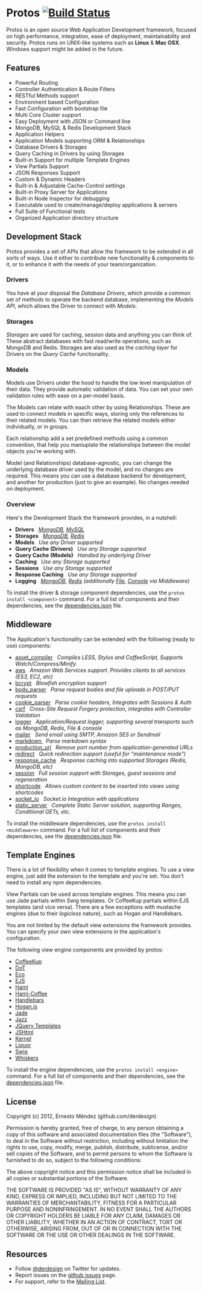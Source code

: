 # Protos [![Build Status](https://secure.travis-ci.org/derdesign/protos.png)](http://travis-ci.org/derdesign/protos)

Protos is an open source Web Application Development framework, focused on high performance, integration, ease of 
deployment, maintainability and security. Protos runs on UNIX-like systems such as **Linux** & **Mac OSX**. Windows 
support might be added in the future.

## Features

- Powerful Routing
- Controller Authentication & Route Filters
- RESTful Methods support
- Environment based Configuration
- Fast Configuration with bootstrap file
- Multi Core Cluster support
- Easy Deployment with JSON or Command line
- MongoDB, MySQL & Redis Development Stack
- Application Helpers
- Application Models supporting ORM &amp; Relationships
- Database Drivers & Storages
- Query Caching in Drivers by using Storages
- Built-in Support for multiple Template Engines
- View Partials Support
- JSON Responses Support
- Custom & Dynamic Headers
- Built-in & Adjustable Cache-Control settings
- Built-in Proxy Server for Applications
- Built-in Node Inspector for debugging
- Executable used to create/manage/deploy applications &amp; servers
- Full Suite of Functional tests
- Organized Application directory structure

## Development Stack

Protos provides a set of APIs that allow the framework to be extended in all sorts of ways. Use it either to contribute
new functionality &amp; components to it, or to enhance it with the needs of your team/organization.

### Drivers

You have at your disposal the _Database Drivers_, which provide a common set of methods to operate the backend database,
implementing the _Models API_, which allows the Driver to connect with _Models_.

### Storages

_Storages_ are used for caching, session data and anything you can think of. These abstract databases with fast read/write 
operations, such as MongoDB and Redis. Storages are also used as the _caching layer_ for Drivers on the _Query Cache_ functionality.

### Models

Models use Drivers under the hood to handle the low level manipulation of their data. They provide automatic validation of data.
You can set your own validation rules with ease on a per-model basis.

The Models can relate with eaach other by using Relationships. These are used to connect models in specific ways, storing only the
references to their related models. You can then retrieve the related models either individually, or in groups.

Each relationship add a set predefined methods using a common convention, that help you maniuplate the relationships between
the model objects you're working with.

Model (and Relationships) database-agnostic, you can change the underlying database driver used by the model, and no changes are required. This
means you can use a database backend for development, and another for production (just to give an example). No changes needed on deployment.

### Overview

Here's the Development Stack the framework provides, in a nutshell:

- **Drivers** &nbsp; _[MongoDB](https://github.com/derdesign/protos/blob/master/drivers/mongodb.js), [MySQL](https://github.com/derdesign/protos/blob/master/drivers/mysql.js)_
- **Storages** &nbsp; _[MongoDB](https://github.com/derdesign/protos/blob/master/storages/mongodb.js), [Redis](https://github.com/derdesign/protos/blob/master/storages/redis.js)_
- **Models** &nbsp; _Use any Driver supported_
- **Query Cache (Drivers)** &nbsp; _Use any Storage supported_
- **Query Cache (Models)** &nbsp; _Handled by underlying Driver_
- **Caching** &nbsp; _Use any Storage supported_
- **Sessions** &nbsp; _Use any Storage supported_
- **Response Caching** &nbsp; _Use any Storage supported_
- **Logging** &nbsp; _[MongoDB](https://github.com/derdesign/protos/blob/master/middleware/logger/transport-mongodb.js), 
[Redis](https://github.com/derdesign/protos/blob/master/middleware/logger/transport-redis.js) (additionally 
[File](https://github.com/derdesign/protos/blob/master/middleware/logger/transport-file.js), [Console](https://github.com/derdesign/protos/blob/master/middleware/logger/transport-console.js) via Middleware)_

To install the driver & storage component dependencies, use the `protos install <component>` command. For a full list of components and
their dependencies, see the [dependencies.json](https://github.com/derdesign/protos/blob/master/dependencies.json) file.

## Middleware

The Application's functionality can be extended with the following (ready to use) components:

- [asset_compiler](/middleware#asset_compiler) &nbsp; *Compiles LESS, Stylus and CoffeeScript, Supports Watch/Compress/Minify.*
- [aws](http://protos.org/middleware#aws) &nbsp; *Amazon Web Services support. Provides clients to all services (ES3, EC2, etc)*
- [bcrypt](http://protos.org/middleware#bcrypt) &nbsp; *Blowfish encryption support*
- [body_parser](http://protos.org/middleware#body_parser) &nbsp; *Parse request bodies and file uploads in POST/PUT requests*
- [cookie_parser](http://protos.org/middleware#cookie_parser) &nbsp; *Parse cookie headers, Integrates with Sessions & Auth*
- [csrf](http://protos.org/middleware#csrf) &nbsp; *Cross-Site Request Forgery protection, integrates with Controller Validation*
- [logger](http://protos.org/middleware#logger) &nbsp; *Application/Request logger, supporting several transports such as MongoDB, Redis, File &amp; console*
- [mailer](http://protos.org/middleware#mailer) &nbsp; *Send email using SMTP, Amazon SES or Sendmail*
- [ markdown ](http://protos.org/middleware#markdown) &nbsp; *Parse markdown syntax*
- [production_url](http://protos.org/middleware#production_url) &nbsp; *Remove port number from application-generated URLs*
- [redirect](http://protos.org/middleware#redirect) &nbsp; *Quick redirection support (useful for "maintenance mode")*
- [response_cache](http://protos.org/middleware#response_cache) &nbsp; *Response caching into supported Storages (Redis, MongoDB, etc)*
- [session](http://protos.org/middleware#session) &nbsp; *Full session support with Storages, guest sessions and regeneration*
- [shortcode](http://protos.org/middleware#shortcode) &nbsp; *Allows custom content to be inserted into views using shortcodes*
- [socket_io](http://protos.org/middleware#socket_io) &nbsp; *Socket.io Integration with applications*
- [static_server](http://protos.org/middleware#static_server) &nbsp; *Complete Static Server solution, supporting Ranges, Conditional GETs, etc.*

To install the middleware dependencies, use the `protos install <middleware>` command. For a full list of components and
their dependencies, see the [dependencies.json](https://github.com/derdesign/protos/blob/master/dependencies.json) file.

## Template Engines

There is a lot of flexibility when it comes to template engines. To use a view engine, just add the extension 
to the template and you're set. You don't need to install any npm dependencies.

View Partials can be used across template engines. This means you can use Jade partials within Swig templates. Or CoffeeKup
partials within EJS templates (and vice versa). There are a few exceptions with mustache engines (due to their *logicless*
nature), such as Hogan and Handlebars.

You are not limited by the default view extensions the framework provides. You can specify your own view extensions in the
application's configuration.

The following view engine components are provided by protos:

- [CoffeeKup](https://github.com/mauricemach/coffeekup)
- [DoT](https://github.com/olado/doT)
- [Eco](https://github.com/sstephenson/eco)
- [EJS](https://github.com/visionmedia/ejs)
- [Haml](https://github.com/visionmedia/haml.js)
- [Haml-Coffee](https://github.com/9elements/haml-coffee)
- [Handlebars](https://github.com/wycats/handlebars.js)
- [Hogan.js](https://github.com/twitter/hogan.js)
- [Jade](https://github.com/visionmedia/jade)
- [Jazz](https://github.com/shinetech/jazz)
- [JQuery Templates](https://github.com/kof/node-jqtpl)
- [JSHtml](https://github.com/LuvDaSun/jshtml)
- [Kernel](https://github.com/c9/kernel)
- [Liquor](https://github.com/chjj/liquor)
- [Swig](https://github.com/paularmstrong/swig)
- [Whiskers](https://github.com/gsf/whiskers.js/tree)

To install the engine dependencies, use the `protos install <engine>` command. For a full list of components and
their dependencies, see the [dependencies.json](https://github.com/derdesign/protos/blob/master/dependencies.json) file.


## License

Copyright (c) 2012, Ernesto Méndez (github.com/derdesign)

Permission is hereby granted, free of charge, to any person obtaining a copy
of this software and associated documentation files (the "Software"), to deal
in the Software without restriction, including without limitation the rights
to use, copy, modify, merge, publish, distribute, sublicense, and/or sell
copies of the Software, and to permit persons to whom the Software is
furnished to do so, subject to the following conditions:

The above copyright notice and this permission notice shall be included in
all copies or substantial portions of the Software.

THE SOFTWARE IS PROVIDED "AS IS", WITHOUT WARRANTY OF ANY KIND, EXPRESS OR
IMPLIED, INCLUDING BUT NOT LIMITED TO THE WARRANTIES OF MERCHANTABILITY,
FITNESS FOR A PARTICULAR PURPOSE AND NONINFRINGEMENT. IN NO EVENT SHALL THE
AUTHORS OR COPYRIGHT HOLDERS BE LIABLE FOR ANY CLAIM, DAMAGES OR OTHER
LIABILITY, WHETHER IN AN ACTION OF CONTRACT, TORT OR OTHERWISE, ARISING FROM,
OUT OF OR IN CONNECTION WITH THE SOFTWARE OR THE USE OR OTHER DEALINGS IN
THE SOFTWARE.

## Resources

- Follow [@derdesign](http://twitter.com/derdesign) on Twitter for updates.
- Report issues on the [github issues](https://github.com/derdesign/protos/issues) page.
- For support, refer to the [Mailing List](https://groups.google.com/group/protos-web-framework).

